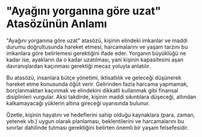 # "Ayağını yorganına göre uzat" Atasözünün Anlamı

"Ayağını yorganına göre uzat" atasözü, kişinin elindeki imkanlar ve maddi durumu doğrultusunda hareket etmesi, harcamalarını ve yaşam tarzını bu imkanlara göre belirlemesi gerektiğini ifade eder. Yorganın büyüklüğü ne kadar ise, ayakların da o kadar uzatılması, yani kişinin kapasitesini aşan davranışlardan kaçınması gerektiği mecaz yoluyla anlatılır.

Bu atasözü, insanlara bütçe yönetimi, iktisatlılık ve geleceği düşünerek hareket etme konusunda öğüt verir. Gelirinden fazla harcama yapmamak, borçlanmaktan kaçınmak ve elindekini dikkatli kullanmak gibi finansal disiplinleri vurgular. Aksi takdirde, kişinin maddi sıkıntılara düşeceği, altından kalkamayacağı yüklerin altına gireceği uyarısında bulunur.

Özetle, kişinin hayatını ve hedeflerini sahip olduğu kaynaklara (para, zaman, yetenek vb.) uygun olarak planlaması, beklentilerini ve harcamalarını bu sınırlar dahilinde tutması gerektiğini belirten önemli bir yaşam felsefesidir.